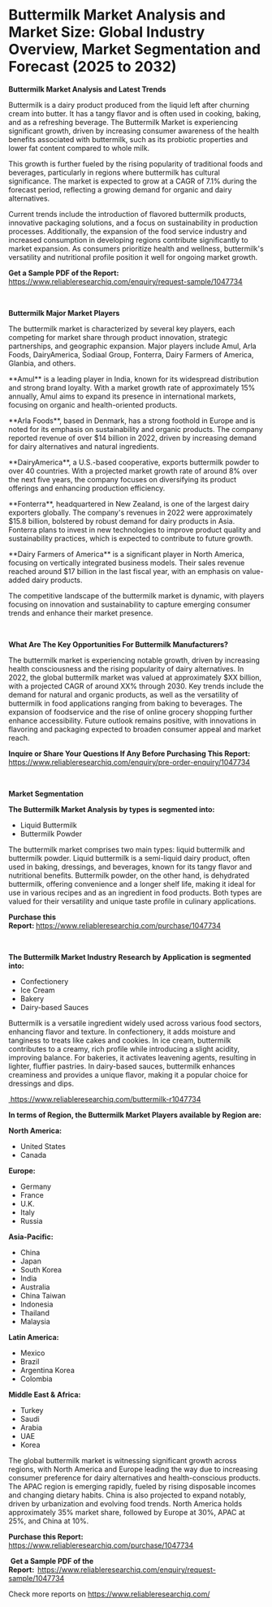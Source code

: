 <p><h1>Buttermilk Market Analysis and Market Size: Global Industry Overview, Market Segmentation and Forecast (2025 to 2032)</h1></p><p><strong>Buttermilk Market Analysis and Latest Trends</strong></p>
<p><p>Buttermilk is a dairy product produced from the liquid left after churning cream into butter. It has a tangy flavor and is often used in cooking, baking, and as a refreshing beverage. The Buttermilk Market is experiencing significant growth, driven by increasing consumer awareness of the health benefits associated with buttermilk, such as its probiotic properties and lower fat content compared to whole milk. </p><p>This growth is further fueled by the rising popularity of traditional foods and beverages, particularly in regions where buttermilk has cultural significance. The market is expected to grow at a CAGR of 7.1% during the forecast period, reflecting a growing demand for organic and dairy alternatives. </p><p>Current trends include the introduction of flavored buttermilk products, innovative packaging solutions, and a focus on sustainability in production processes. Additionally, the expansion of the food service industry and increased consumption in developing regions contribute significantly to market expansion. As consumers prioritize health and wellness, buttermilk's versatility and nutritional profile position it well for ongoing market growth.</p></p>
<p><strong>Get a Sample PDF of the Report:&nbsp;</strong> <a href="https://www.reliableresearchiq.com/enquiry/request-sample/1047734?utm_campaign=1900&utm_medium=2&utm_source=Github&utm_content=ia&utm_term=14022025&utm_id=buttermilk">https://www.reliableresearchiq.com/enquiry/request-sample/1047734</a></p>
<p>&nbsp;</p>
<p><strong>Buttermilk Major Market Players</strong></p>
<p><p>The buttermilk market is characterized by several key players, each competing for market share through product innovation, strategic partnerships, and geographic expansion. Major players include Amul, Arla Foods, DairyAmerica, Sodiaal Group, Fonterra, Dairy Farmers of America, Glanbia, and others.</p><p>**Amul** is a leading player in India, known for its widespread distribution and strong brand loyalty. With a market growth rate of approximately 15% annually, Amul aims to expand its presence in international markets, focusing on organic and health-oriented products. </p><p>**Arla Foods**, based in Denmark, has a strong foothold in Europe and is noted for its emphasis on sustainability and organic products. The company reported revenue of over $14 billion in 2022, driven by increasing demand for dairy alternatives and natural ingredients.</p><p>**DairyAmerica**, a U.S.-based cooperative, exports buttermilk powder to over 40 countries. With a projected market growth rate of around 8% over the next five years, the company focuses on diversifying its product offerings and enhancing production efficiency.</p><p>**Fonterra**, headquartered in New Zealand, is one of the largest dairy exporters globally. The company's revenues in 2022 were approximately $15.8 billion, bolstered by robust demand for dairy products in Asia. Fonterra plans to invest in new technologies to improve product quality and sustainability practices, which is expected to contribute to future growth.</p><p>**Dairy Farmers of America** is a significant player in North America, focusing on vertically integrated business models. Their sales revenue reached around $17 billion in the last fiscal year, with an emphasis on value-added dairy products.</p><p>The competitive landscape of the buttermilk market is dynamic, with players focusing on innovation and sustainability to capture emerging consumer trends and enhance their market presence.</p></p>
<p>&nbsp;</p>
<p><strong>What Are The Key Opportunities For Buttermilk Manufacturers?</strong></p>
<p><p>The buttermilk market is experiencing notable growth, driven by increasing health consciousness and the rising popularity of dairy alternatives. In 2022, the global buttermilk market was valued at approximately $XX billion, with a projected CAGR of around XX% through 2030. Key trends include the demand for natural and organic products, as well as the versatility of buttermilk in food applications ranging from baking to beverages. The expansion of foodservice and the rise of online grocery shopping further enhance accessibility. Future outlook remains positive, with innovations in flavoring and packaging expected to broaden consumer appeal and market reach.</p></p>
<p><strong>Inquire or Share Your Questions If Any Before Purchasing This Report:</strong> <a href="https://www.reliableresearchiq.com/enquiry/pre-order-enquiry/1047734?utm_campaign=1900&utm_medium=2&utm_source=Github&utm_content=ia&utm_term=14022025&utm_id=buttermilk">https://www.reliableresearchiq.com/enquiry/pre-order-enquiry/1047734</a></p>
<p>&nbsp;</p>
<p><strong>Market Segmentation</strong></p>
<p><strong>The Buttermilk Market Analysis by types is segmented into:</strong></p>
<p><ul><li>Liquid Buttermilk</li><li>Buttermilk Powder</li></ul></p>
<p><p>The buttermilk market comprises two main types: liquid buttermilk and buttermilk powder. Liquid buttermilk is a semi-liquid dairy product, often used in baking, dressings, and beverages, known for its tangy flavor and nutritional benefits. Buttermilk powder, on the other hand, is dehydrated buttermilk, offering convenience and a longer shelf life, making it ideal for use in various recipes and as an ingredient in food products. Both types are valued for their versatility and unique taste profile in culinary applications.</p></p>
<p><strong>Purchase this Report:&nbsp;</strong><a href="https://www.reliableresearchiq.com/purchase/1047734?utm_campaign=1900&utm_medium=2&utm_source=Github&utm_content=ia&utm_term=14022025&utm_id=buttermilk">https://www.reliableresearchiq.com/purchase/1047734</a></p>
<p>&nbsp;</p>
<p><strong>The Buttermilk Market Industry Research by Application is segmented into:</strong></p>
<p><ul><li>Confectionery</li><li>Ice Cream</li><li>Bakery</li><li>Dairy-based Sauces</li></ul></p>
<p><p>Buttermilk is a versatile ingredient widely used across various food sectors, enhancing flavor and texture. In confectionery, it adds moisture and tanginess to treats like cakes and cookies. In ice cream, buttermilk contributes to a creamy, rich profile while introducing a slight acidity, improving balance. For bakeries, it activates leavening agents, resulting in lighter, fluffier pastries. In dairy-based sauces, buttermilk enhances creaminess and provides a unique flavor, making it a popular choice for dressings and dips.</p></p>
<p><a href="https://www.reliableresearchiq.com/buttermilk-r1047734?utm_campaign=1900&utm_medium=2&utm_source=Github&utm_content=ia&utm_term=14022025&utm_id=buttermilk">&nbsp;https://www.reliableresearchiq.com/buttermilk-r1047734</a></p>
<p><strong>In terms of Region, the Buttermilk Market Players available by Region are:</strong></p>
<p>
    <p> <strong> North America: </strong>
        <ul>
            <li>United States</li>
            <li>Canada</li>
        </ul>
        </p> 
    <p> <strong> Europe: </strong>
        <ul>
            <li>Germany</li>
            <li>France</li>
            <li>U.K.</li>
            <li>Italy</li>
            <li>Russia</li>
        </ul>
        </p> 
    <p> <strong> Asia-Pacific: </strong>
        <ul>
            <li>China</li>
            <li>Japan</li>
            <li>South Korea</li>
            <li>India</li>
            <li>Australia</li>
            <li>China Taiwan</li>
            <li>Indonesia</li>
            <li>Thailand</li>
            <li>Malaysia</li>
        </ul>
        </p> 
    <p> <strong> Latin America: </strong>
        <ul>
            <li>Mexico</li>
            <li>Brazil</li>
            <li>Argentina Korea</li>
            <li>Colombia</li>
        </ul>
        </p> 
    <p> <strong> Middle East & Africa: </strong>
        <ul>
            <li>Turkey</li>
            <li>Saudi</li>
            <li>Arabia</li>
            <li>UAE</li>
            <li>Korea</li>
        </ul>
    </p>
    </p>
<p><p>The global buttermilk market is witnessing significant growth across regions, with North America and Europe leading the way due to increasing consumer preference for dairy alternatives and health-conscious products. The APAC region is emerging rapidly, fueled by rising disposable incomes and changing dietary habits. China is also projected to expand notably, driven by urbanization and evolving food trends. North America holds approximately 35% market share, followed by Europe at 30%, APAC at 25%, and China at 10%.</p></p>
<p><strong>Purchase this Report: </strong><a href="https://www.reliableresearchiq.com/purchase/1047734?utm_campaign=1900&utm_medium=2&utm_source=Github&utm_content=ia&utm_term=14022025&utm_id=buttermilk">https://www.reliableresearchiq.com/purchase/1047734</a></p>
<p>&nbsp;<strong>Get a Sample PDF of the Report:&nbsp;&nbsp;</strong><a href="https://www.reliableresearchiq.com/enquiry/request-sample/1047734?utm_campaign=1900&utm_medium=2&utm_source=Github&utm_content=ia&utm_term=14022025&utm_id=buttermilk">https://www.reliableresearchiq.com/enquiry/request-sample/1047734</a></p>
<p><strong></strong></p>
<p>Check more reports on <a href="https://www.reliableresearchiq.com/?utm_campaign=1900&utm_medium=2&utm_source=Github&utm_content=ia&utm_term=14022025&utm_id=buttermilk">https://www.reliableresearchiq.com/</a></p>